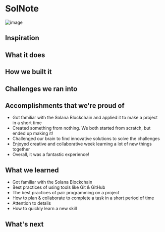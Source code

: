 # SolNote
![image](https://user-images.githubusercontent.com/62856848/191882587-90dfed26-77fa-4a4a-87c2-4644d941853b.png)

## Inspiration

## What it does

## How we built it

## Challenges we ran into

## Accomplishments that we're proud of
- Got familiar with the Solana Blockchain and applied it to make a project in a short time
- Created something from nothing. We both started from scratch, but ended up making it!
- Challenged our brain to find innovative solutions to solve the challenges
- Enjoyed creative and collaborative week learning a lot of new things together
- Overall, it was a fantastic experience!

## What we learned
- Got familiar with the Solana Blockchain
- Best practices of using tools like Git & GitHub
- The best practices of pair programming on a project
- How to plan & collaborate to complete a task in a short period of time
- Attention to details
- How to quickly learn a new skill

## What's next
